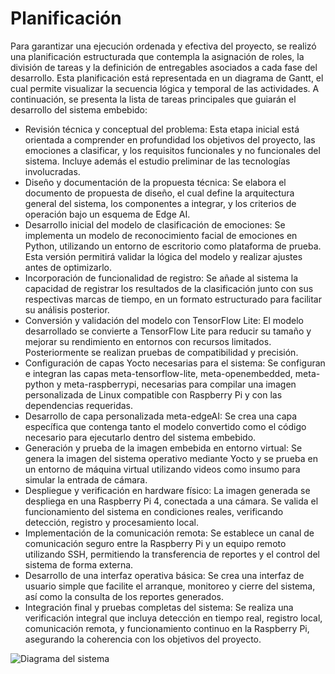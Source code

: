 # Planificación
Para garantizar una ejecución ordenada y efectiva del proyecto, se realizó una planificación estructurada que contempla la asignación de roles, la división de tareas y la definición de entregables asociados a cada fase del desarrollo. Esta planificación está representada en un diagrama de Gantt, el cual permite visualizar la secuencia lógica y temporal de las actividades. A continuación, se presenta la lista de tareas principales que guiarán el desarrollo del sistema embebido:

- Revisión técnica y conceptual del problema: Esta etapa inicial está orientada a comprender en profundidad los objetivos del proyecto, las emociones a clasificar, y los requisitos funcionales y no funcionales del sistema. Incluye además el estudio preliminar de las tecnologías involucradas.
- Diseño y documentación de la propuesta técnica: Se elabora el documento de propuesta de diseño, el cual define la arquitectura general del sistema, los componentes a integrar, y los criterios de operación bajo un esquema de Edge AI.
- Desarrollo inicial del modelo de clasificación de emociones: Se implementa un modelo de reconocimiento facial de emociones en Python, utilizando un entorno de escritorio como plataforma de prueba. Esta versión permitirá validar la lógica del modelo y realizar ajustes antes de optimizarlo.
- Incorporación de funcionalidad de registro: Se añade al sistema la capacidad de registrar los resultados de la clasificación junto con sus respectivas marcas de tiempo, en un formato estructurado para facilitar su análisis posterior.
- Conversión y validación del modelo con TensorFlow Lite: El modelo desarrollado se convierte a TensorFlow Lite para reducir su tamaño y mejorar su rendimiento en entornos con recursos limitados. Posteriormente se realizan pruebas de compatibilidad y precisión.
- Configuración de capas Yocto necesarias para el sistema: Se configuran e integran las capas meta-tensorflow-lite, meta-openembedded, meta-python y meta-raspberrypi, necesarias para compilar una imagen personalizada de Linux compatible con Raspberry Pi y con las dependencias requeridas.
- Desarrollo de capa personalizada meta-edgeAI: Se crea una capa específica que contenga tanto el modelo convertido como el código necesario para ejecutarlo dentro del sistema embebido.
- Generación y prueba de la imagen embebida en entorno virtual: Se genera la imagen del sistema operativo mediante Yocto y se prueba en un entorno de máquina virtual utilizando videos como insumo para simular la entrada de cámara.
- Despliegue y verificación en hardware físico: La imagen generada se despliega en una Raspberry Pi 4, conectada a una cámara. Se valida el funcionamiento del sistema en condiciones reales, verificando detección, registro y procesamiento local.
- Implementación de la comunicación remota: Se establece un canal de comunicación seguro entre la Raspberry Pi y un equipo remoto utilizando SSH, permitiendo la transferencia de reportes y el control del sistema de forma externa.
- Desarrollo de una interfaz operativa básica: Se crea una interfaz de usuario simple que facilite el arranque, monitoreo y cierre del sistema, así como la consulta de los reportes generados.
- Integración final y pruebas completas del sistema: Se realiza una verificación integral que incluya detección en tiempo real, registro local, comunicación remota, y funcionamiento continuo en la Raspberry Pi, asegurando la coherencia con los objetivos del proyecto.

![Diagrama del sistema](imag/Planeamiento-de-ejecución.jpg)

